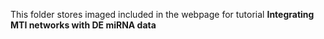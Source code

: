 This folder stores imaged included in the webpage for tutorial **Integrating MTI networks with DE miRNA data**
